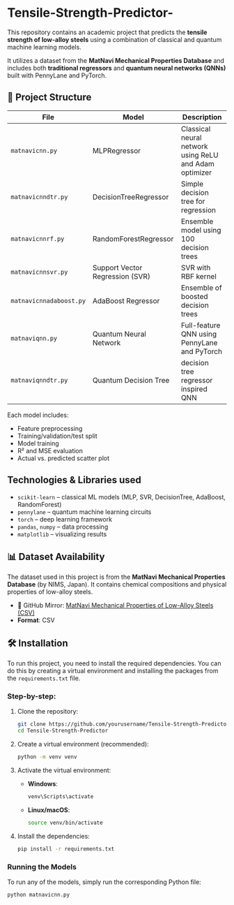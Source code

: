 # Tensile-Strength-Predictor-
This repository contains an academic project that predicts the **tensile strength of low-alloy steels** using a combination of classical and quantum machine learning models.

It utilizes a dataset from the **MatNavi Mechanical Properties Database** and includes both **traditional regressors** and **quantum neural networks (QNNs)** built with PennyLane and PyTorch.

## 📁 Project Structure

| File | Model | Description |
|------|-------|-------------|
| `matnavicnn.py` | MLPRegressor | Classical neural network using ReLU and Adam optimizer |
| `matnavicnndtr.py` | DecisionTreeRegressor | Simple decision tree for regression |
| `matnavicnnrf.py` | RandomForestRegressor | Ensemble model using 100 decision trees |
| `matnavicnnsvr.py` | Support Vector Regression (SVR) | SVR with RBF kernel |
| `matnavicnnadaboost.py` | AdaBoost Regressor | Ensemble of boosted decision trees |
| `matnaviqnn.py` | Quantum Neural Network | Full-feature QNN using PennyLane and PyTorch |
| `matnaviqnndtr.py` | Quantum Decision Tree | decision tree regressor inspired QNN |

Each model includes:
- Feature preprocessing
- Training/validation/test split
- Model training
- R² and MSE evaluation
- Actual vs. predicted scatter plot

## Technologies & Libraries used

- `scikit-learn` – classical ML models (MLP, SVR, DecisionTree, AdaBoost, RandomForest)
- `pennylane` – quantum machine learning circuits
- `torch` –  deep learning framework
- `pandas`, `numpy` – data processing
- `matplotlib` – visualizing results

## 📊 Dataset Availability

The dataset used in this project is from the **MatNavi Mechanical Properties Database** (by NIMS, Japan). It contains chemical compositions and physical properties of low-alloy steels.

- 📂 GitHub Mirror: [MatNavi Mechanical Properties of Low-Alloy Steels (CSV)](https://github.com/ArtemRamus/PORTFOLIO-Mechanical-properties-of-low-alloy-steels/blob/main/MatNavi%20Mechanical%20properties%20of%20low-alloy%20steels.csv)
- **Format**: CSV

## 🛠 Installation

To run this project, you need to install the required dependencies. You can do this by creating a virtual environment and installing the packages from the `requirements.txt` file.

### Step-by-step:

1. Clone the repository:
   ```bash
   git clone https://github.com/yourusername/Tensile-Strength-Predictor.git
   cd Tensile-Strength-Predictor
   ```

2. Create a virtual environment (recommended):
   ```bash
   python -m venv venv
   ```

3. Activate the virtual environment:
   - **Windows**:
     ```bash
     venv\Scripts\activate
     ```
   - **Linux/macOS**:
     ```bash
     source venv/bin/activate
     ```

4. Install the dependencies:
   ```bash
   pip install -r requirements.txt
   ```

### Running the Models
To run any of the models, simply run the corresponding Python file:
```bash
python matnavicnn.py

